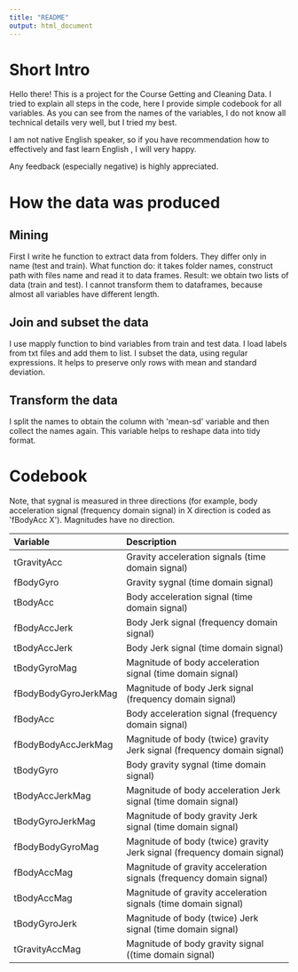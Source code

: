 ```yaml
---
title: "README"
output: html_document
---
```

# Short Intro
Hello there!
This is a project for the Course Getting and Cleaning Data.
I tried to explain all steps in the code, here I provide simple codebook for all variables. As you can see from the names of the variables, I do not know all technical details very well, but I tried my best.

I am not native English speaker, so if you have recommendation how to effectively and fast learn English , I will very happy.

Any feedback (especially negative) is highly appreciated.

# How the data was produced
## Mining
First I write he function to extract data from folders. They differ only in name (test and train). What function do: it takes folder names, construct path with files name and read it to data frames. Result: we obtain two lists of data (train and test). I cannot transform them to dataframes, because almost all variables have different length.

## Join and subset the data
I use mapply function to bind variables from train and test data. 
I load labels from txt files and add them to list.
I subset the data, using regular expressions. It helps to preserve only rows with mean and standard deviation.

## Transform the data
I split the names to obtain the column with 'mean-sd' variable and then collect the names again. This variable helps to reshape data into tidy format.

# Codebook

Note, that sygnal is measured in three directions (for example, body acceleration signal (frequency domain signal) in X direction is coded as 'fBodyAcc X'). Magnitudes have no direction.



|Variable             |Description                                                             |
|:--------------------|:-----------------------------------------------------------------------|
|tGravityAcc          |Gravity acceleration signals (time domain signal)                       |
|fBodyGyro            |Gravity sygnal (time domain signal)                                     |
|tBodyAcc             |Body acceleration signal (time domain signal)                           |
|fBodyAccJerk         |Body Jerk signal (frequency domain signal)                              |
|tBodyAccJerk         |Body Jerk signal (time domain signal)                                   |
|tBodyGyroMag         |Magnitude of body acceleration signal (time domain signal)              |
|fBodyBodyGyroJerkMag |Magnitude of body Jerk signal (frequency domain signal)                 |
|fBodyAcc             |Body acceleration signal (frequency domain signal)                      |
|fBodyBodyAccJerkMag  |Magnitude of body (twice) gravity Jerk signal (frequency domain signal) |
|tBodyGyro            |Body gravity sygnal (time domain signal)                                |
|tBodyAccJerkMag      |Magnitude of body acceleration Jerk signal (time domain signal)         |
|tBodyGyroJerkMag     |Magnitude of body gravity Jerk signal (time domain signal)              |
|fBodyBodyGyroMag     |Magnitude of body (twice) gravity Jerk signal (frequency domain signal) |
|fBodyAccMag          |Magnitude of gravity acceleration signals (frequency domain signal)     |
|tBodyAccMag          |Magnitude of gravity acceleration signals (time domain signal)          |
|tBodyGyroJerk        |Magnitude of body (twice) Jerk signal (time domain signal)              |
|tGravityAccMag       |Magnitude of body gravity signal ((time domain signal)                  |

                   

